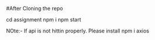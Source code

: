 #After Cloning the repo

cd assignment
npm i
npm start

NOte:- If api is not hittin properly. Please install npm i axios
